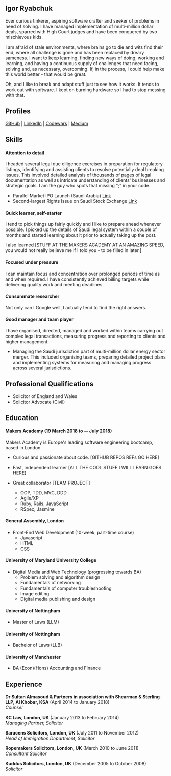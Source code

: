 ## Igor Ryabchuk

Ever curious tinkerer, aspiring software crafter and seeker of problems in need of solving. I have managed implementation of multi-million dollar deals, sparred with High Court judges and have been conquered by two mischievous kids.  

I am afraid of stale environments, where brains go to die and wits find their end, where all challenge is gone and has been replaced by dreary sameness. I want to keep learning, finding new ways of doing, working and learning, and having a continuous supply of challenges that need facing, solving and, as necessary, overcoming. If, in the process, I could help make this world better - that would be great.

Oh, and I like to break and adapt stuff just to see how it works. It tends to work out with software. I kept on burning hardware so I had to stop messing with that.


## Profiles

[GitHub](https://github.com/nixlim) | [LinkedIn](https://www.linkedin.com/in/igor-ryabchuk-95aa2722/) | [Codewars](https://www.codewars.com/users/nixlim) | [Medium](https://medium.com/@riabtchuk)

## Skills

#### Attention to detail

I headed several legal due diligence exercises in preparation for regulatory listings, identifying and assisting clients to resolve potentially deal breaking issues. This involved detailed analysis of thousands of pages of legal documentation as well as intricate understanding of clients' businesses and strategic goals. I am the guy who spots that missing ";" in your code.

- Parallel Market IPO Launch (Saudi Arabia) [Link](https://www.shearman.com/news-and-events/news/2017/02/parallel-market-of-the-saudi-stock-exchange)
- Second-largest Rights Issue on Saudi Stock Exchange [Link](https://www.shearman.com/news-and-events/news/2016/09/saudi-rights-issue)

#### Quick learner, self-starter

I tend to pick things up fairly quickly and I like to prepare ahead whenever possible. I picked up the details of Saudi legal system within a couple of months and started learning about it prior to actually taking up the post.

I also learned [STUFF AT THE MAKERS ACADEMY AT AN AMAZING SPEED, you would not really believe me if I told you - to be filled in later.]

#### Focused under pressure

I can maintain focus and concentration over prolonged periods of time as and when required. I have consistently achieved billing targets while delivering quality work and meeting deadlines. 

#### Consummate researcher

Not only can I Google well, I actually tend to find the right answers.

#### Good manager and team player

I have organised, directed, managed and worked within teams carrying out complex legal transactions, measuring progress and reporting to clients and higher management.
  - Managing the Saudi jurisdiction part of multi-million dollar energy sector merger. This included organising teams, preparing detailed project plans and implementing systems for measuring and managing progress across several jurisdictions.

## Professional Qualifications

 - Solicitor of England and Wales
 - Solicitor Advocate (Civil)

## Education

#### Makers Academy (19 March 2018 to -- July 2018)

Makers Academy is Europe's leading software engineering bootcamp, based in London. 

- Curious and passionate about code. [GITHUB REPOS REFs GO HERE]
- Fast, independent learner [ALL THE COOL STUFF I WILL LEARN GOES HERE]
- Great collaborator [TEAM PROJECT]

    - OOP, TDD, MVC, DDD
    - Agile/XP
    - Ruby, Rails, JavaScript
    - RSpec, Jasmine

#### General Assembly, London

- Front-End Web Development (10-week, part-time course)
   - Javascript
   - HTML
   - CSS

#### University of Maryland University College

- Digital Media and Web Technology (progressing towards BA)
  - Problem solving and algorithm design
  - Fundamentals of networking
  - Fundamentals of computer troubleshooting
  - Image editing
  - Digital media publishing and design

#### University of Nottingham

- Master of Laws (LLM)

#### University of Nottingham

- Bachelor of Laws (LLB)

#### University of Manchester

- BA (Econ)(Hons) Accounting and Finance

## Experience

**Dr Sultan Almasoud & Partners in association with Shearman & Sterling LLP, Al Khobar, KSA** (April 2014 to January 2018)    
*Counsel*  

**KC Law, London, UK** (January 2013 to February 2014)   
*Managing Partner, Solicitor*  

**Saracens Solicitors, London, UK** (July 2011 to November 2012)   
*Head of Immigration Department, Solicitor* 

**Ropemakers Solicitors, London, UK** (March 2010 to June 2011)   
*Consultant Solicitor* 

**Kuddus Solicitors, London, UK** (December 2005 to October 2008)   
*Solicitor* 

 